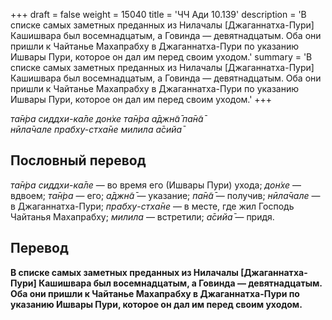 +++
draft = false
weight = 15040
title = 'ЧЧ Ади 10.139'
description = 'В списке самых заметных преданных из Нилачалы [Джаганнатха-Пури] Кашишвара был восемнадцатым, а Говинда — девятнадцатым. Оба они пришли к Чайтанье Махапрабху в Джаганнатха-Пури по указанию Ишвары Пури, которое он дал им перед своим уходом.'
summary = 'В списке самых заметных преданных из Нилачалы [Джаганнатха-Пури] Кашишвара был восемнадцатым, а Говинда — девятнадцатым. Оба они пришли к Чайтанье Махапрабху в Джаганнатха-Пури по указанию Ишвары Пури, которое он дал им перед своим уходом.'
+++

_та̄н̇ра сиддхи-ка̄ле дон̇хе та̄н̇ра а̄джн̃а̄ па̄н̃а̄  
нӣла̄чале прабху-стха̄не милила а̄сийа̄_

## Пословный перевод

_та̄н̇ра_ _сиддхи_\-_ка̄ле_ — во время его (Ишвары Пури) ухода; _дон̇хе_ — вдвоем; _та̄н̇ра_ — его; _а̄джн̃а̄_ — указание; _па̄н̃а̄_ — получив; _нӣла̄чале_ — в Джаганнатха-Пури; _прабху_\-_стха̄не_ — в месте, где жил Господь Чайтанья Махапрабху; _милила_ — встретили; _а̄сийа̄_ — придя.

## Перевод

**В списке самых заметных преданных из Нилачалы \[Джаганнатха-Пури\] Кашишвара был восемнадцатым, а Говинда — девятнадцатым. Оба они пришли к Чайтанье Махапрабху в Джаганнатха-Пури по указанию Ишвары Пури, которое он дал им перед своим уходом.**

